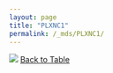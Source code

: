 ```yaml
---
layout: page
title: "PLXNC1"
permalink: /_mds/PLXNC1/
---
```


![](../../alns_9.28.22/aln_5HSAA081654_0.937.png?raw=true
)
[Back to Table](../../display)
